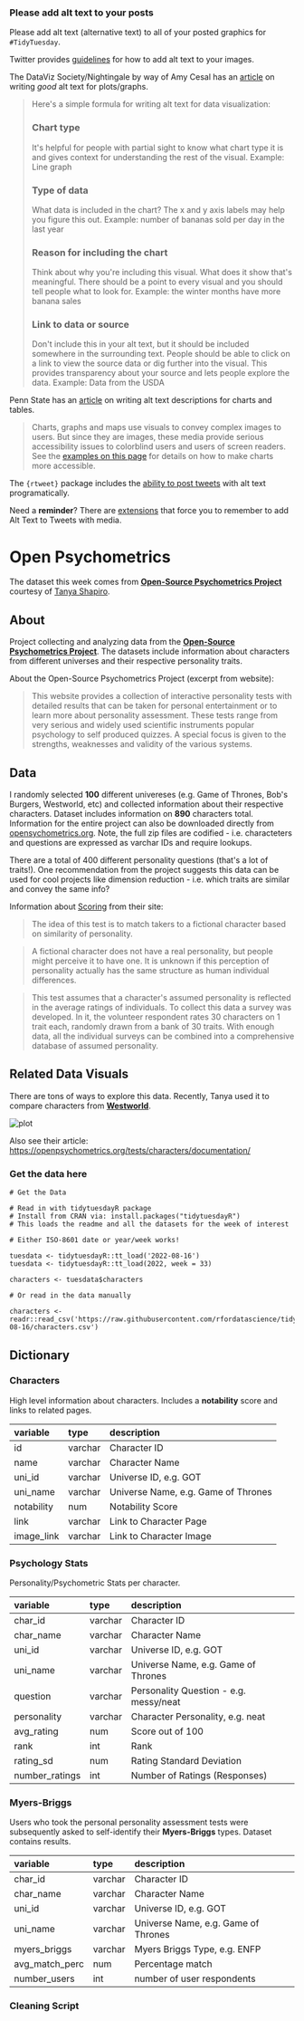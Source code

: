 ### Please add alt text to your posts

Please add alt text (alternative text) to all of your posted graphics for `#TidyTuesday`. 

Twitter provides [guidelines](https://help.twitter.com/en/using-twitter/picture-descriptions) for how to add alt text to your images.

The DataViz Society/Nightingale by way of Amy Cesal has an [article](https://medium.com/nightingale/writing-alt-text-for-data-visualization-2a218ef43f81) on writing _good_ alt text for plots/graphs.

> Here's a simple formula for writing alt text for data visualization:
> ### Chart type
> It's helpful for people with partial sight to know what chart type it is and gives context for understanding the rest of the visual.
> Example: Line graph
> ### Type of data
> What data is included in the chart? The x and y axis labels may help you figure this out.
> Example: number of bananas sold per day in the last year
> ### Reason for including the chart
> Think about why you're including this visual. What does it show that's meaningful. There should be a point to every visual and you should tell people what to look for.
> Example: the winter months have more banana sales
> ### Link to data or source
> Don't include this in your alt text, but it should be included somewhere in the surrounding text. People should be able to click on a link to view the source data or dig further into the visual. This provides transparency about your source and lets people explore the data.
> Example: Data from the USDA

Penn State has an [article](https://accessibility.psu.edu/images/charts/) on writing alt text descriptions for charts and tables.

> Charts, graphs and maps use visuals to convey complex images to users. But since they are images, these media provide serious accessibility issues to colorblind users and users of screen readers. See the [examples on this page](https://accessibility.psu.edu/images/charts/) for details on how to make charts more accessible.

The `{rtweet}` package includes the [ability to post tweets](https://docs.ropensci.org/rtweet/reference/post_tweet.html) with alt text programatically.

Need a **reminder**? There are [extensions](https://chrome.google.com/webstore/detail/twitter-required-alt-text/fpjlpckbikddocimpfcgaldjghimjiik/related) that force you to remember to add Alt Text to Tweets with media.

# Open Psychometrics

The dataset this week comes from **[Open-Source Psychometrics Project](https://openpsychometrics.org/)** courtesy of [Tanya Shapiro](https://twitter.com/tanya_shapiro/status/1558936093390774272?s=20&t=tI4nccuwEG4SjWd3H1Suew).

## About

Project collecting and analyzing data from the **[Open-Source Psychometrics Project](https://openpsychometrics.org/)**. The datasets include information about characters from different universes and their respective personality traits. 

About the Open-Source Psychometrics Project (excerpt from website):

> This website provides a collection of interactive personality tests with detailed results that can be taken for personal entertainment or to learn more about personality assessment. These tests range from very serious and widely used scientific instruments popular psychology to self produced quizzes. A special focus is given to the strengths, weaknesses and validity of the various systems.

## Data

I randomly selected **100** different univereses (e.g. Game of Thrones, Bob's Burgers, Westworld, etc) and collected information about their respective characters. Dataset includes information on **890** characters total. Information for the entire project can also be downloaded directly from [opensychometrics.org](https://openpsychometrics.org/tests/characters/data/). Note, the full zip files are codified - i.e. characteters and questions are expressed as varchar IDs and require lookups.

There are a total of 400 different personality questions (that's a lot of traits!). One recommendation from the project suggests this data can be used for cool projects like dimension reduction - i.e. which traits are similar and convey the same info? 

Information about [Scoring](https://openpsychometrics.org/tests/characters/development/) from their site:

>The idea of this test is to match takers to a fictional character based on similarity of personality.

>A fictional character does not have a real personality, but people might perceive it to have one. It is unknown if this perception of personality actually has the same structure as human individual differences.

>This test assumes that a character's assumed personality is reflected in the average ratings of individuals. To collect this data a survey was developed. In it, the volunteer respondent rates 30 characters on 1 trait each, randomly drawn from a bank of 30 traits. With enough data, all the individual surveys can be combined into a comprehensive database of assumed personality.

## Related Data Visuals

There are tons of ways to explore this data. Recently,  Tanya used it to compare characters from **[Westworld](https://github.com/tashapiro/tanya-data-viz/tree/main/westworld)**.

![plot](https://github.com/tashapiro/tanya-data-viz/blob/main/westworld/plots/westworld-radar-plot.png)

Also see their article: <https://openpsychometrics.org/tests/characters/documentation/>


### Get the data here

```{r}
# Get the Data

# Read in with tidytuesdayR package 
# Install from CRAN via: install.packages("tidytuesdayR")
# This loads the readme and all the datasets for the week of interest

# Either ISO-8601 date or year/week works!

tuesdata <- tidytuesdayR::tt_load('2022-08-16')
tuesdata <- tidytuesdayR::tt_load(2022, week = 33)

characters <- tuesdata$characters

# Or read in the data manually

characters <- readr::read_csv('https://raw.githubusercontent.com/rfordatascience/tidytuesday/main/data/2022/2022-08-16/characters.csv')

```
## Dictionary

### Characters

High level information about characters. Includes a **notability** score and links to related pages.

| **variable** | **type** | **description**                     |
|:-------------|:---------|:------------------------------------|
| id           | varchar  | Character ID                        |
| name         | varchar  | Character Name                      |
| uni_id       | varchar  | Universe ID, e.g. GOT               |
| uni_name     | varchar  | Universe Name, e.g. Game of Thrones |
| notability   | num      | Notability Score                    |
| link         | varchar  | Link to Character Page              |
| image_link   | varchar  | Link to Character Image             |

### Psychology Stats

Personality/Psychometric Stats per character.

| **variable**   | **type** | **description**                        |
|:---------------|:---------|:---------------------------------------|
| char_id        | varchar  | Character ID                           |
| char_name      | varchar  | Character Name                         |
| uni_id         | varchar  | Universe ID, e.g. GOT                  |
| uni_name       | varchar  | Universe Name, e.g. Game of Thrones    |
| question       | varchar  | Personality Question - e.g. messy/neat |
| personality    | varchar  | Character Personality, e.g. neat       |
| avg_rating     | num      | Score out of 100                       |
| rank           | int      | Rank                                   |
| rating_sd      | num      | Rating Standard Deviation              |
| number_ratings | int      | Number of Ratings (Responses)          |

### Myers-Briggs

Users who took the personal personality assessment tests were subsequently asked to self-identify their **Myers-Briggs** types. Dataset contains results.

| **variable**   | **type** | **description**                     |
|:---------------|:---------|:------------------------------------|
| char_id        | varchar  | Character ID                        |
| char_name      | varchar  | Character Name                      |
| uni_id         | varchar  | Universe ID, e.g. GOT               |
| uni_name       | varchar  | Universe Name, e.g. Game of Thrones |
| myers_briggs   | varchar  | Myers Briggs Type, e.g. ENFP        |
| avg_match_perc | num      | Percentage match                    |
| number_users   | int      | number of user respondents          |


### Cleaning Script

